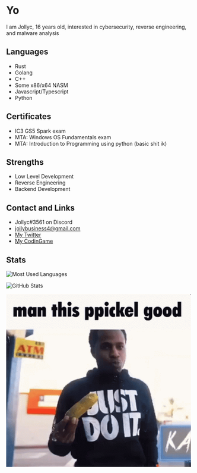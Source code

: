 
# Yo
I am Jollyc, 16 years old, interested in cybersecurity, reverse engineering, and malware analysis

## Languages
- Rust
- Golang
- C++
- Some x86/x64 NASM
- Javascript/Typescript
- Python

## Certificates 
- IC3 GS5 Spark exam
- MTA: Windows OS Fundamentals exam
- MTA: Introduction to Programming using python
(basic shit ik)

## Strengths
- Low Level Development
- Reverse Engineering
- Backend Development

## Contact and Links
- Jollyc#3561 on Discord
- [jollybusiness4@gmail.com](mailto:jollybusiness4@gmail.com)
- [My Twitter](https://twitter.com/Jollycistaken)
- [My CodinGame](https://www.codingame.com/profile/bb18a3d71f3e7bf67799122942135d383027255)

## Stats
![Most Used Languages](https://github-readme-stats.vercel.app/api/top-langs/?username=Jollycistaken&theme=dracula&layout=default)

![GitHub Stats](https://github-readme-stats.vercel.app/api?username=Jollycistaken&count_private=false&show_icons=true&theme=dracula)

<img src="kasher-quon-ppickel.gif">
